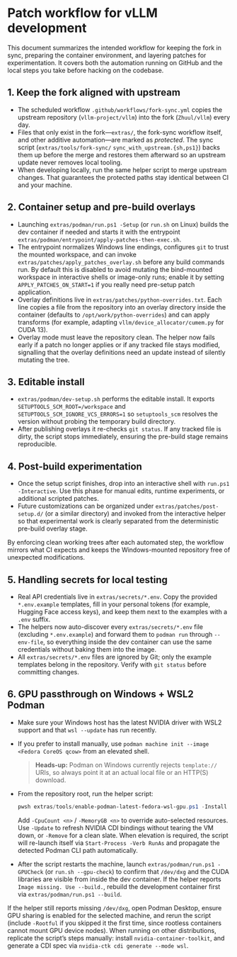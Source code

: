 # Patch workflow for vLLM development

This document summarizes the intended workflow for keeping the fork in sync, preparing the
container environment, and layering patches for experimentation. It covers both the automation
running on GitHub and the local steps you take before hacking on the codebase.

## 1. Keep the fork aligned with upstream

- The scheduled workflow `.github/workflows/fork-sync.yml` copies the upstream repository
  (`vllm-project/vllm`) into the fork (`Zhuul/vllm`) every day.
- Files that only exist in the fork—`extras/`, the fork-sync workflow itself, and other
  additive automation—are marked as *protected*. The sync script (`extras/tools/fork-sync/`
  `sync_with_upstream.{sh,ps1}`) backs them up before the merge and restores them afterward so
  an upstream update never removes local tooling.
- When developing locally, run the same helper script to merge upstream changes. That guarantees
  the protected paths stay identical between CI and your machine.

## 2. Container setup and pre-build overlays

- Launching `extras/podman/run.ps1 -Setup` (or `run.sh` on Linux) builds the dev container if
  needed and starts it with the entrypoint `extras/podman/entrypoint/apply-patches-then-exec.sh`.
- The entrypoint normalizes Windows line endings, configures `git` to trust the mounted
  workspace, and can invoke `extras/patches/apply_patches_overlay.sh` before any build commands run.
  By default this is disabled to avoid mutating the bind-mounted workspace in interactive shells
  or image-only runs; enable it by setting `APPLY_PATCHES_ON_START=1` if you really need pre-setup
  patch application.
- Overlay definitions live in `extras/patches/python-overrides.txt`. Each line copies a file from
  the repository into an overlay directory inside the container (defaults to
  `/opt/work/python-overrides`) and can apply transforms (for example, adapting
  `vllm/device_allocator/cumem.py` for CUDA 13).
- Overlay mode must leave the repository clean. The helper now fails early if a patch no longer
  applies or if any tracked file stays modified, signalling that the overlay definitions need an
  update instead of silently mutating the tree.

## 3. Editable install

- `extras/podman/dev-setup.sh` performs the editable install. It exports
  `SETUPTOOLS_SCM_ROOT=/workspace` and `SETUPTOOLS_SCM_IGNORE_VCS_ERRORS=1` so
  `setuptools_scm` resolves the version without probing the temporary build directory.
- After publishing overlays it re-checks `git status`. If any tracked file is dirty, the script
  stops immediately, ensuring the pre-build stage remains reproducible.

## 4. Post-build experimentation

- Once the setup script finishes, drop into an interactive shell with `run.ps1 -Interactive`.
  Use this phase for manual edits, runtime experiments, or additional scripted patches.
- Future customizations can be organized under `extras/patches/post-setup.d/` (or a similar
  directory) and invoked from the interactive helper so that experimental work is clearly
  separated from the deterministic pre-build overlay stage.

By enforcing clean working trees after each automated step, the workflow mirrors what CI expects
and keeps the Windows-mounted repository free of unexpected modifications.

## 5. Handling secrets for local testing

- Real API credentials live in `extras/secrets/*.env`. Copy the provided `*.env.example`
  templates, fill in your personal tokens (for example, Hugging Face access keys), and keep them
  next to the examples with a `.env` suffix.
- The helpers now auto-discover every `extras/secrets/*.env` file (excluding `*.env.example`) and
  forward them to `podman run` through `--env-file`, so everything inside the dev container can use
  the same credentials without baking them into the image.
- All `extras/secrets/*.env` files are ignored by Git; only the example templates belong in the
  repository. Verify with `git status` before committing changes.

## 6. GPU passthrough on Windows + WSL2 Podman

- Make sure your Windows host has the latest NVIDIA driver with WSL2 support and that `wsl --update`
   has run recently.
- If you prefer to install manually, use `podman machine init --image <Fedora CoreOS qcow>` from an elevated shell.
    > **Heads-up:** Podman on Windows currently rejects `template://` URIs, so always point it at an actual
    > local file or an HTTP(S) download.
- From the repository root, run the helper script:

  ```powershell
  pwsh extras/tools/enable-podman-latest-fedora-wsl-gpu.ps1 -Install
  ```

  Add `-CpuCount <n>` / `-MemoryGB <n>` to override auto-selected resources. Use `-Update` to refresh NVIDIA CDI
  bindings without tearing the VM down, or `-Remove` for a clean slate. When elevation is required, the script will
  re-launch itself via `Start-Process -Verb RunAs` and propagate the detected Podman CLI path automatically.

- After the script restarts the machine, launch `extras/podman/run.ps1 -GPUCheck` (or `run.sh --gpu-check`)
   to confirm that `/dev/dxg` and the CUDA libraries are visible from inside the dev container. If the helper
   reports `Image missing. Use --build.`, rebuild the development container first via `extras/podman/run.ps1 --build`.

If the helper still reports missing `/dev/dxg`, open Podman Desktop, ensure GPU sharing is enabled for
the selected machine, and rerun the script (include `-Rootful` if you skipped it the first time, since
rootless containers cannot mount GPU device nodes). When running on other distributions, replicate the
script’s steps manually: install `nvidia-container-toolkit`, and generate a CDI spec via
`nvidia-ctk cdi generate --mode wsl`.
